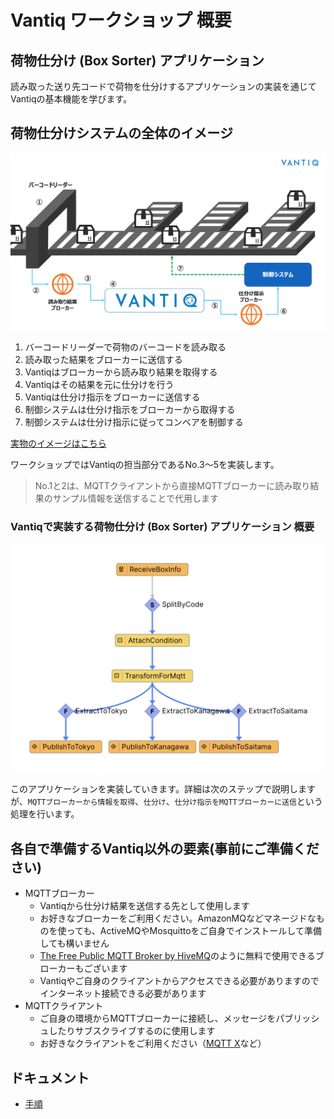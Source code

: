 # Vantiq ワークショップ 概要

## 荷物仕分け (Box Sorter) アプリケーション 

読み取った送り先コードで荷物を仕分けするアプリケーションの実装を通じてVantiqの基本機能を学びます。

## 荷物仕分けシステムの全体のイメージ
<img src="./imgs/overview.png" width="800">


1. バーコードリーダーで荷物のバーコードを読み取る
2. 読み取った結果をブローカーに送信する
3. Vantiqはブローカーから読み取り結果を取得する
4. Vantiqはその結果を元に仕分けを行う
5. Vantiqは仕分け指示をブローカーに送信する
6. 制御システムは仕分け指示をブローカーから取得する
7. 制御システムは仕分け指示に従ってコンベアを制御する

[実物のイメージはこちら](https://vimeo.com/301251460?embedded=true&source=vimeo_logo&owner=9547854)

ワークショップではVantiqの担当部分であるNo.3〜5を実装します。
>No.1と2は、MQTTクライアントから直接MQTTブローカーに読み取り結果のサンプル情報を送信することで代用します

### Vantiqで実装する荷物仕分け (Box Sorter) アプリケーション 概要
<img src="./imgs/vantiq-app.png" width="600">

このアプリケーションを実装していきます。詳細は次のステップで説明しますが、`MQTTブローカーから情報を取得`、`仕分け`、`仕分け指示をMQTTブローカーに送信`という処理を行います。

## 各自で準備するVantiq以外の要素(事前にご準備ください)
- MQTTブローカー
    - Vantiqから仕分け結果を送信する先として使用します
    - お好きなブローカーをご利用ください。AmazonMQなどマネージドなものを使っても、ActiveMQやMosquittoをご自身でインストールして準備しても構いません
    -  [The Free Public MQTT Broker by HiveMQ](https://www.hivemq.com/public-mqtt-broker/)のように無料で使用できるブローカーもございます
    - Vantiqやご自身のクライアントからアクセスできる必要がありますのでインターネット接続できる必要があります
- MQTTクライアント
    - ご自身の環境からMQTTブローカーに接続し、メッセージをパブリッシュしたりサブスクライブするのに使用します
    - お好きなクライアントをご利用ください（[MQTT X](https://mqttx.app/)など）

## ドキュメント

- [手順](./instruction.md)